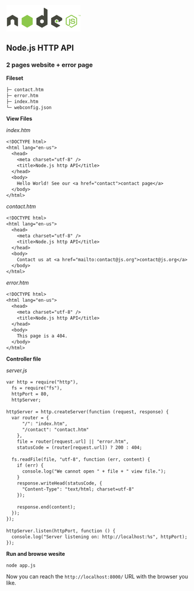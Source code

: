 <img class="logo" src="media/images/min/battles/nodejs.png" src="Node.js HTTP API">

<h2>Node.js HTTP API</h2>

<h3>2 pages website + error page</h3>

<p><strong>Fileset</strong></p>

<pre><code>├─ contact.htm
├─ error.htm
├─ index.htm
└─ webconfig.json</code></pre>

<p><strong>View Files</strong></p>

<p><em>index.htm</em></p>

<pre><code class="lang-html">&lt;!DOCTYPE html>
&lt;html lang="en-us">
  &lt;head>
    &lt;meta charset="utf-8" />
    &lt;title>Node.js http API&lt;/title>
  &lt;/head>
  &lt;body>
    Hello World! See our &lt;a href="contact">contact page&lt;/a>
  &lt;/body>
&lt;/html></code></pre>

<p><em>contact.htm</em></p>

<pre><code class="lang-html">&lt;!DOCTYPE html>
&lt;html lang="en-us">
  &lt;head>
    &lt;meta charset="utf-8" />
    &lt;title>Node.js http API&lt;/title>
  &lt;/head>
  &lt;body>
    Contact us at &lt;a href="mailto:contact@js.org">contact@js.org&lt;/a>
  &lt;/body>
&lt;/html></code></pre>

<p><em>error.htm</em></p>

<pre><code class="lang-html">&lt;!DOCTYPE html>
&lt;html lang="en-us">
  &lt;head>
    &lt;meta charset="utf-8" />
    &lt;title>Node.js http API&lt;/title>
  &lt;/head>
  &lt;body>
    This page is a 404.
  &lt;/body>
&lt;/html></code></pre>

<p><strong>Controller file</strong></p>

<p><em>server.js</em></p>

<pre><code class="lang-js">var http = require("http"),
  fs = require("fs"),
  httpPort = 80,
  httpServer;

httpServer = http.createServer(function (request, response) {
  var router = {
      "/": "index.htm",
      "/contact": "contact.htm"
    },
    file = router[request.url] || "error.htm",
    statusCode = (router[request.url]) ? 200 : 404;

  fs.readFile(file, "utf-8", function (err, content) {
    if (err) { 
      console.log("We cannot open " + file + " view file.");
    }
    response.writeHead(statusCode, {
      "Content-Type": "text/html; charset=utf-8"
    });

    response.end(content);
  });
});

httpServer.listen(httpPort, function () {
  console.log("Server listening on: http://localhost:%s", httpPort);
});</code></pre>

<p><strong>Run and browse wesite</strong></p>

<pre><code class="lang-bash">node app.js</code></pre>

<p>Now you can reach the <code>http://localhost:8000/</code> URL with the browser you like.</p>